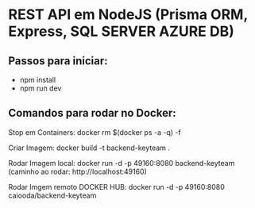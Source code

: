 # REST API em NodeJS (Prisma ORM, Express, SQL SERVER AZURE DB)

## Passos para iniciar:

- npm install
- npm run dev

## Comandos para rodar no Docker:

Stop em Containers: docker rm $(docker ps -a -q) -f

Criar Imagem: docker build -t backend-keyteam .

Rodar Imagem local: docker run -d -p 49160:8080 backend-keyteam (caminho ao rodar: http://localhost:49160)

Rodar Imgem remoto DOCKER HUB: docker run -d -p 49160:8080 caiooda/backend-keyteam 
